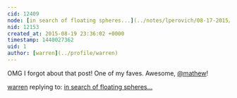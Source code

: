 ```yaml
---
cid: 12409
node: [in search of floating spheres...](../notes/lperovich/08-17-2015/in-search-of-floating-spheres)
nid: 12153
created_at: 2015-08-19 23:36:02 +0000
timestamp: 1440027362
uid: 1
author: [warren](../profile/warren)
---
```


OMG I forgot about that post! One of my faves. Awesome, [@mathew](/profile/mathew)!

[warren](../profile/warren) replying to: [in search of floating spheres...](../notes/lperovich/08-17-2015/in-search-of-floating-spheres)

